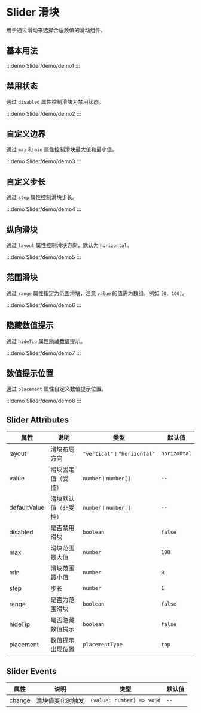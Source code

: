 # Slider 滑块

用于通过滑动来选择合适数值的滑动组件。

## 基本用法

:::demo
Slider/demo/demo1
:::

## 禁用状态

通过 `disabled` 属性控制滑块为禁用状态。

:::demo
Slider/demo/demo2
:::

## 自定义边界

通过 `max` 和 `min` 属性控制滑块最大值和最小值。

:::demo
Slider/demo/demo3
:::

## 自定义步长

通过 `step` 属性控制滑块步长。

:::demo
Slider/demo/demo4
:::

## 纵向滑块

通过 `layout` 属性控制滑块方向，默认为 `horizontal`。

:::demo
Slider/demo/demo5
:::

## 范围滑块

通过 `range` 属性指定为范围滑块，注意 `value` 的值需为数组，例如 `[0, 100]`。

:::demo
Slider/demo/demo6
:::

## 隐藏数值提示

通过 `hideTip` 属性隐藏数值提示。

:::demo
Slider/demo/demo7
:::

## 数值提示位置

通过 `placement` 属性自定义数值提示位置。

:::demo
Slider/demo/demo8
:::

## Slider Attributes

| 属性   | 说明           | 类型                    | 默认值 |
| ------ | -------------- | ----------------------- | ------ |
|layout|滑块布局方向|`"vertical"〡"horizontal"`|`horizontal`|
|value|滑块固定值（受控）|`number〡number[]`|`--`|
|defaultValue|滑块默认值（非受控）|`number〡number[]`|`--`|
|disabled|是否禁用滑块|`boolean`|`false`|
|max|滑块范围最大值|`number`|`100`|
|min|滑块范围最小值|`number`|`0`|
|step|步长|`number`|`1`|
|range|是否为范围滑块|`boolean`|`false`|
|hideTip|是否隐藏数值提示|`boolean`|`false`|
|placement|数值提示出现位置|`placementType`|`top`|

## Slider Events

| 属性   | 说明           | 类型                    | 默认值 |
| ------ | -------------- | ----------------------- | ------ |
|change|滑块值变化时触发|`(value: number) => void`|`--`|
